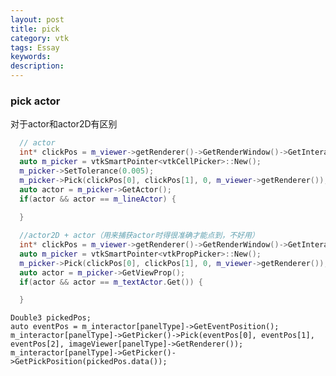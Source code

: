 ```yaml
---
layout: post
title: pick
category: vtk
tags: Essay
keywords: 
description: 
---
```

### pick actor
对于actor和actor2D有区别
```cpp
  // actor
  int* clickPos = m_viewer->getRenderer()->GetRenderWindow()->GetInteractor()->GetEventPosition(); // 鼠标点击位置（像素）
  auto m_picker = vtkSmartPointer<vtkCellPicker>::New();
  m_picker->SetTolerance(0.005);
  m_picker->Pick(clickPos[0], clickPos[1], 0, m_viewer->getRenderer());
  auto actor = m_picker->GetActor();
  if(actor && actor == m_lineActor) {
  
  }
```
```cpp
  //actor2D + actor（用来捕获actor时得很准确才能点到，不好用）
  int* clickPos = m_viewer->getRenderer()->GetRenderWindow()->GetInteractor()->GetEventPosition(); // 鼠标点击位置（像素）
  auto m_picker = vtkSmartPointer<vtkPropPicker>::New();
  m_picker->Pick(clickPos[0], clickPos[1], 0, m_viewer->getRenderer());
  auto actor = m_picker->GetViewProp();
  if(actor && actor == m_textActor.Get()) {

  }
```
    Double3 pickedPos;
    auto eventPos = m_interactor[panelType]->GetEventPosition();
    m_interactor[panelType]->GetPicker()->Pick(eventPos[0], eventPos[1], eventPos[2], imageViewer[panelType]->GetRenderer());
    m_interactor[panelType]->GetPicker()->GetPickPosition(pickedPos.data());
```cpp
